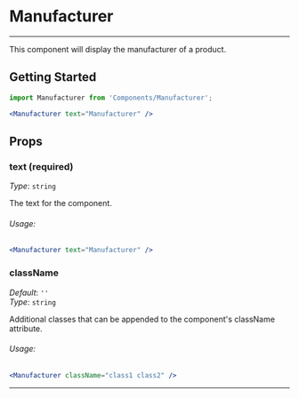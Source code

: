 # Manufacturer
---
This component will display the manufacturer of a product.

## Getting Started
```jsx
import Manufacturer from 'Components/Manufacturer';

<Manufacturer text="Manufacturer" />
```

## Props

### text (required)
_Type_: `string`  

The text for the component.

###### Usage:
```jsx
<Manufacturer text="Manufacturer" />
```

### className
_Default_: `''`  
_Type_: `string`  

Additional classes that can be appended to the component's className attribute.

###### Usage:
```jsx
<Manufacturer className="class1 class2" />
```
---
